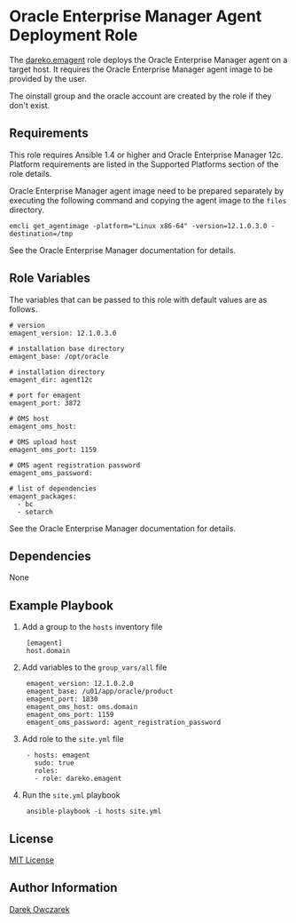 Oracle Enterprise Manager Agent Deployment Role
===============================================

The [dareko.emagent](https://galaxy.ansibleworks.com/list#/roles/290) role deploys the Oracle Enterprise Manager agent on a target host.
It requires the Oracle Enterprise Manager agent image to be provided by the user.

The oinstall group and the oracle account are created by the role if they don't exist.

Requirements
------------

This role requires Ansible 1.4 or higher and Oracle Enterprise Manager 12c.
Platform requirements are listed in the Supported Platforms section of the role details.

Oracle Enterprise Manager agent image need to be prepared separately by executing
the following command and copying the agent image to the `files` directory.

    emcli get_agentimage -platform="Linux x86-64" -version=12.1.0.3.0 -destination=/tmp

See the Oracle Enterprise Manager documentation for details.

Role Variables
--------------

The variables that can be passed to this role with default values are as follows.

    # version
    emagent_version: 12.1.0.3.0
    
    # installation base directory
    emagent_base: /opt/oracle
    
    # installation directory
    emagent_dir: agent12c
    
    # port for emagent
    emagent_port: 3872
    
    # OMS host
    emagent_oms_host:
    
    # OMS upload host
    emagent_oms_port: 1159
    
    # OMS agent registration password
    emagent_oms_password: 
    
    # list of dependencies
    emagent_packages:
      - bc
      - setarch

See the Oracle Enterprise Manager documentation for details.

Dependencies
------------

None

Example Playbook
----------------

1. Add a group to the `hosts` inventory file

        [emagent]
        host.domain

2. Add variables to the `group_vars/all` file

        emagent_version: 12.1.0.2.0
        emagent_base: /u01/app/oracle/product
        emagent_port: 1830
        emagent_oms_host: oms.domain
        emagent_oms_port: 1159
        emagent_oms_password: agent_registration_password

3. Add role to the `site.yml` file

        - hosts: emagent
          sudo: true
          roles:
          - role: dareko.emagent

4. Run the `site.yml` playbook

        ansible-playbook -i hosts site.yml

License
-------

[MIT License](http://choosealicense.com/licenses/mit/)

Author Information
------------------

[Darek Owczarek](https://galaxy.ansibleworks.com/list#/users/1102)
